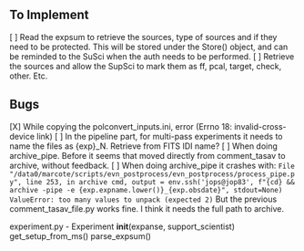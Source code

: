 

## To Implement

[ ] Read the expsum to retrieve the sources, type of sources and if they need to be protected.
This will be stored under the Store() object, and can be reminded to the SuSci when the auth needs to be performed.
[ ] Retrieve the sources and allow the SupSci to mark them as ff, pcal, target, check, other. Etc.


## Bugs

[X] While copying the polconvert_inputs.ini, error (Errno 18: invalid-cross-device link)
[ ] In the pipeline part, for multi-pass experiments it needs to name the files as {exp}\_N. Retrieve from FITS IDI name?
[ ] When doing archive_pipe. Before it seems that moved directly from comment_tasav to archive, without feedback. 
[ ] When doing archive_pipe it crashes with:
    ```
    File "/data0/marcote/scripts/evn_postprocess/evn_postprocess/process_pipe.py", line 253, in archive
        cmd, output = env.ssh('jops@jop83', f"{cd} && archive -pipe -e {exp.expname.lower()}_{exp.obsdate}", stdout=None)
    ValueError: too many values to unpack (expected 2)
    ```
    But the previous comment_tasav_file.py works fine. I think it needs the full path to archive.




experiment.py - Experiment
__init__(expanse, support_scientist)
get_setup_from_ms()
parse_expsum()
